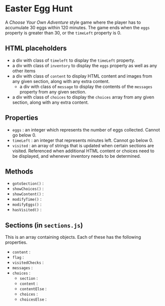 # Easter Egg Hunt
A *Choose Your Own Adventure* style game where the player has to accumulate 30 eggs within 120 minutes. The game ends when the `eggs` property is greater than 30, or the `timeLeft` property is 0.

## HTML placeholders
- a div with class of `timeleft` to display the `timeLeft` property.
- a div with class of `inventory` to display the `eggs` property as well as any other items
- a div with class of `content` to display HTML content and images from any given section, along with any extra content.
  - a div with class of `message` to display the contents of the `messages` property from any given section.
- a div with class of `choices` to display the `choices` array from any given section, along with any extra content.

## Properties
- `eggs` : an integer which represents the number of eggs collected. Cannot go below 0.
- `timeLeft` : an integer that represents minutes left. Cannot go below 0.
- `visited` : an array of strings that is updated when certain sections are visited. Referenced when additional HTML content or choices need to be displayed, and whenever inventory needs to be determined.

## Methods
- `gotoSection()` : 
- `showChoices()` :
- `showContent()` :
- `modifyTime()` :
- `modifyEggs()` :
- `hasVisited()` :

## Sections (in `sections.js`)
This is an array containing objects. Each of these has the following properties.
- `content` :
- `flag` :
- `visitedChecks` :
- `messages` :
- `choices` :
  - `section` :
  - `content` :
  - `contentElse` :
  - `choices` :
  - `choicesElse` :
